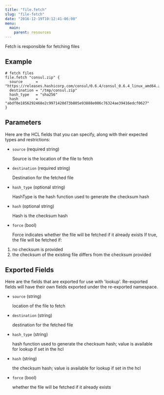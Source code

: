 ```yaml
---
title: "file.fetch"
slug: "file-fetch"
date: "2016-12-19T10:12:41-06:00"
menu:
  main:
    parent: resources
---
```



Fetch is responsible for fetching files


## Example

```hcl
# fetch files
file.fetch "consul.zip" {
  source      = "https://releases.hashicorp.com/consul/0.6.4/consul_0.6.4_linux_amd64.zip"
  destination = "/tmp/consul.zip"
  hash_type   = "sha256"
  hash        = "abdf0e1856292468e2c9971420d73b805e93888e006c76324ae39416edcf0627"
}

```


## Parameters

Here are the HCL fields that you can specify, along with their expected types
and restrictions:


- `source` (required string)

  Source is the location of the file to fetch

- `destination` (required string)

  Destination for the fetched file

- `hash_type` (optional string)

  HashType is the hash function used to generate the checksum hash

- `hash` (optional string)

  Hash is the checksum hash

- `force` (bool)

  Force indicates whether the file will be fetched if it already exists
If true, the file will be fetched if:
1. no checksum is provided
2. the checksum of the existing file differs from the checksum provided


## Exported Fields

Here are the fields that are exported for use with 'lookup'.  Re-exported fields
will have their own fields exported under the re-exported namespace.


- `source` (string)

  location of the file to fetch
 
- `destination` (string)

  destination for the fetched file
 
- `hash_type` (string)

  hash function used to generate the checksum hash; value is available for
lookup if set in the hcl
 
- `hash` (string)

  the checksum hash; value is available for lookup if set in the hcl
 
- `force` (bool)

  whether the file will be fetched if it already exists
  

